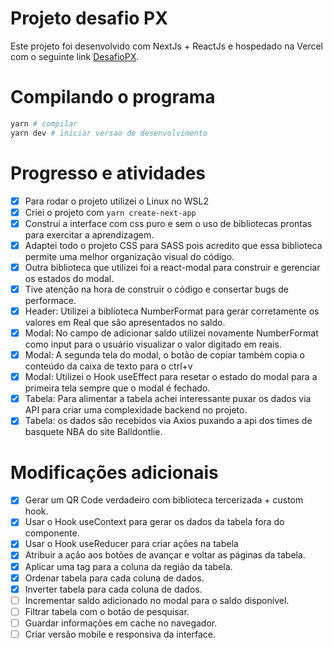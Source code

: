 # Projeto desafio PX

Este projeto foi desenvolvido com NextJs + ReactJs e hospedado na Vercel com o seguinte link [DesafioPX](https://desafio-px.vercel.app/).

# Compilando o programa

```bash
yarn # compilar
yarn dev # iniciar versao de desenvolvimento
```

# Progresso e atividades

- [x] Para rodar o projeto utilizei o Linux no WSL2
- [X] Criei o projeto com `yarn create-next-app`
- [X] Construi a interface com css puro e sem o uso de bibliotecas prontas para exercitar a aprendizagem.
- [X] Adaptei todo o projeto CSS para SASS pois acredito que essa biblioteca permite uma melhor organização visual do código.
- [X] Outra biblioteca que utilizei foi a react-modal para construir e gerenciar os estados do modal.
- [X] Tive atenção na hora de construir o código e consertar bugs de performace.
- [X] Header: Utilizei a biblioteca NumberFormat para gerar corretamente os valores em Real que são apresentados no saldo.
- [X] Modal: No campo de adicionar saldo utilizei novamente NumberFormat como input para o usuário visualizar o valor digitado em reais. 
- [X] Modal: A segunda tela do modal, o botão de copiar também copia o conteúdo da caixa de texto para o ctrl+v
- [X] Modal: Utilizei o Hook useEffect para resetar o estado do modal para a primeira tela sempre que o modal é fechado.
- [X] Tabela: Para alimentar a tabela achei interessante puxar os dados via API para criar uma complexidade backend no projeto.
- [X] Tabela: os dados são recebidos via Axios puxando a api dos times de basquete NBA do site Balldontlie.

# Modificações adicionais

- [X] Gerar um QR Code verdadeiro com biblioteca tercerizada + custom hook.
- [X] Usar o Hook useContext para gerar os dados da tabela fora do componente.
- [X] Usar o Hook useReducer para criar ações na tabela
- [X] Atribuir a ação aos botões de avançar e voltar as páginas da tabela.
- [X] Aplicar uma tag para a coluna da região da tabela.
- [X] Ordenar tabela para cada coluna de dados.
- [X] Inverter tabela para cada coluna de dados.
- [ ] Incrementar saldo adicionado no modal para o saldo disponível.
- [ ] Filtrar tabela com o botão de pesquisar.
- [ ] Guardar informações em cache no navegador.
- [ ] Criar versão mobile e responsiva da interface.
